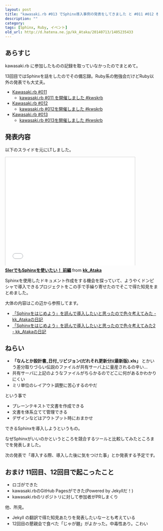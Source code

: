 ```yaml
---
layout: post
title: "kawasaki.rb #013 でSphinx導入事例の発表をしてきました と #011 #012 参加記録 #kwskrb #sphinxjp"
description: ""
category: 
tags: [Sphinx, Ruby, イベント]
old_url: http://d.hatena.ne.jp/kk_Ataka/20140713/1405235433
---
```


## あらすじ

kawasaki.rb に参加したものの記録を取っていなかったのでまとめて。

13回目ではSphinxを話をしたのでその備忘録。Ruby系の勉強会だけどRuby以外の発表でも大丈夫。

- [Kawasaki.rb #011](http://kawasakirb.doorkeeper.jp/events/10187)
  - [kawasaki.rb #011 を開催しました #kwskrb](http://chezou.wordpress.com/2014/04/26/kawasaki-rb-011-%E3%82%92%E9%96%8B%E5%82%AC%E3%81%97%E3%81%BE%E3%81%97%E3%81%9F-kwskrb/)
- [Kawasaki.rb #012](http://kawasakirb.doorkeeper.jp/events/11235)
  - [kawasaki.rb #012を開催しました #kwskrb](http://kawasakirb.github.io/kawasakirb/2014/06/07/kawasakirb-012-kwskrb/)
- [Kawasaki.rb #013](http://kawasakirb.doorkeeper.jp/events/12509)
  - [kawasaki.rb #013を開催しました #kwskrb](http://kawasakirb.github.io/kawasakirb/2014/06/28/kawasakirb-013-kwskrb/)

## 発表内容

以下のスライドを元にLTしました。

<iframe src="//www.slideshare.net/slideshow/embed_code/36299157" width="427" height="356" frameborder="0" marginwidth="0" marginheight="0" scrolling="no" style="border:1px solid #CCC; border-width:1px 1px 0; margin-bottom:5px; max-width: 100%;" allowfullscreen> </iframe> <div style="margin-bottom:5px"> <strong> <a href="https://www.slideshare.net/kk_Ataka/20140625-sphinx" title="SIerでもSphinxを使いたい！ 前編" target="_blank">SIerでもSphinxを使いたい！ 前編</a> </strong> from <strong><a href="http://www.slideshare.net/kk_Ataka" target="_blank">kk_Ataka</a></strong> </div>

Sphinxを使用したドキュメント作成をする機会を探っていて、ようやくドンピシャで導入できるプロジェクトをこの手で手繰り寄せたのでそこで得た知見をまとめました。

大体の内容はこの辺から参照してます。

- [「Sphinxをはじめよう」を読んで導入したいと思ったので色々考えてみた - kk_Atakaの日記](http://d.hatena.ne.jp/kk_Ataka/20131025/1382629630)
- [「Sphinxをはじめよう」を読んで導入したいと思ったので色々考えてみた2 - kk_Atakaの日記](http://d.hatena.ne.jp/kk_Ataka/20140519/1400471131)

## ねらい

- **「なんとか設計書_日付_リビジョン(だれそれ更新分)(最新版).xls」** とかいう差分取りづらい伝説のファイルが共有サーバ上に量産されるの辛い…
- 共有サーバに上記のようなファイルがちらかるのでどこに何があるかわかりにくい
- ミリ単位のレイアウト調整に苦心するのやだ

という事で

- プレーンテキストで文書を作成できる
- 文書を体系立てて管理できる
- デザインなどはアウトプット時におまかせ

できるSphinxを導入しようというもの。

なぜSphinxがいいのかというところを競合するツールと比較してみたところまでを発表しました。

次の発表で「導入する際、導入した後に気をつけた事」とか発表する予定です。

## おまけ 11回目、12回目で起こったこと

* ロゴができた
* kawasaki.rbのGitHub Pagesができた(Powered by Jekyllだ！)
* kawasaki.rbのリポジトリに対して参加者がPRしまくり

他、所見。

- Jekyll の翻訳で得た知見あたりを発表したいなーとも考えている
- 12回目の懇親会で食べた「じゃが麺」がよかった。中毒性あり。こわい
